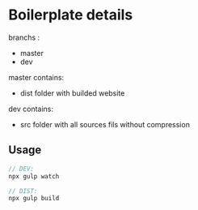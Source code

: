 # Boilerplate details

branchs :
 - master
 - dev

master contains:
  - dist folder with builded website

dev contains:
  - src folder with all sources fils without compression

## Usage

```javascript
// DEV:
npx gulp watch

// DIST:
npx gulp build
```
